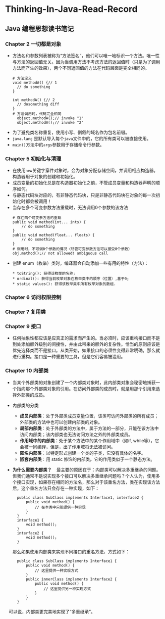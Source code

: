 # Thinking-In-Java-Read-Record
## Java 编程思想读书笔记
### Chapter 2 一切都是对象

* 方法名和参数列表被称为“方法签名”，他们可以唯一地标识一个方法。唯一性与方法的返回值无关。因为当调用方法不考虑方法的返回值时（只是为了调用方法而产生的效果），两个不同返回值的方法在代码层面是完全相同的。
    ```
    # 方法定义
    void methodA() {// 1
      // do something
    }

    int methodA() {// 2
      // dosomething diff
    }
    # 方法调用时，代码完全相同
      object.methodA();// invoke "1"
      object.methodA();// invoke "2"
    ```
* 为了避免类名称重复，使用小写、倒叙的域名作为包名前缀。
* `java.lang` 是默认导入每个`java`文件中的，它的所有类可以被直接使用。
* `main()`方法中的`args`参数用于存储命令行参数。

### Chapter 5 初始化与清理
* 在使用`new`关键字穿件对象时，会为对象分配存储空间，并调用相应构造器。构造器用于对象的创建和初始化。
* 成员变量的初始化总是在构造器初始化之前，不管成员变量和构造器声明的顺序如何。
* 与静态代码块对应的，有非静态代码块，只是非静态代码块在对象的每一次初始化时都会被调用！
* 当存在多个可变参数方法重载时，无法调用0个参数的该方法
    ```
    # 存在两个可变参方法的重载
    public void method(int... ints) {
        // do something
    }
    public void method(float... floats) {
        // do something
    }
    # 调用时，不可调0个参数的情况（尽管可变参数方法可以接受0个参数）
    obj.method();// not allowed! ambiguous call
    ```
* 创建 enum（枚举）类时，编译器会自动添加一些有用的特性（方法）：
    ```
    * toString(): 获得该枚举的名称;
    * ordinal(): 获得当前枚举对象在枚举类中的顺序（位置）,基于0;
    * static values(): 获得该枚举类中所有枚举对象的数组.
    ```
### Chapter 6 访问权限控制

### Chapter 7 复用类

### Chapter 9 接口
* 任何抽象性都应该是应真正的需求而产生的。当必须时，应该重构接口而不是到处添加额外级别的间接性，并由此带来的额外的复杂性。恰当的原则应该是优先选择类而不是接口。从类开始，如果接口的必须性变得非常明确，那么就进行重构。接口是一种重要的工具，但是它们容易被滥用。

### Chapter 10 内部类
* 当某个外部类的对象创建了一个内部类对象时，此内部类对象会秘密地捕获一个指向那个外部类对象的引用。在访问外部类的成员时，就是用那个引用来选择外部类的成员。
* 内部类的分类
    * **成员内部类**：处于外部类成员变量位置，该类可访问外部类的所有成员；外部类的方法中也可以创建内部类的对象。
    * **局部内部类**：处于外部类的方法中，属于方法的一部分，只能在该方法中访问内部类；该内部类也无法访问方法之外的外部类成员。
    * **作用域中的内部类**：处于某个方法中的某个作用域中（如if, while等），它会被一同编译，但是，出了作用域将无法被访问。
    * **匿名内部类**：以特定形式创建一个类的子类，它没有具体的名字。
    * **嵌套内部类**：用 static 修饰的内部类。它的作用类似于一个静态方法。
* **为什么需要内部类？**
    最主要的原因在于：内部类可以解决多重继承的问题。但我们通常不是说实现多个接口可以解决多重继承问题吗？个人认为，使用多个接口实现，如果存在相同的方法名，那么对于该重名方法，类在实现该方法后，这个重名方法只会存在一种实现，如下：

        public class SubClass implements Interface1, interface2 {
            public void method() {
                // 在本类中只能提供一种实现
            }
        }
        interface1 {
            void method();
        }
        interface2 {
            void method();
        }

    那么如果使用内部类来实现不同接口的重名方法，方式如下：

        public class SubClass implements Interface1 {
            public void method() {
                // 这里提供一种实现方式
            }
            public innerClass implements Interface2 {
                public void method() {
                    // 这里提供另一种实现方式
                }     
            }
        }
    可以说，内部类更完美地实现了“多重继承”。



